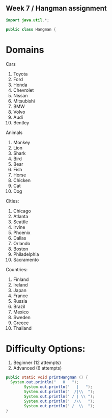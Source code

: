 ## Week 7 / Hangman assignment

```Java
import java.util.*;

public class Hangman {
```

# Domains
Cars
1. Toyota
2. Ford
3. Honda
4. Chevrolet
5. Nissan
6. Mitsubishi
7. BMW
8. Volvo
9. Audi
10. Bentley

Animals
1. Monkey
2. Lion
3. Shark
4. Bird
5. Bear
6. Fish
7. Horse
8. Chicken
9. Cat
10. Dog

Cities: 
1. Chicago
2. Atlanta
3. Seattle
4. Irvine
5. Phoenix
6. Dallas
7. Orlando
8. Boston
9. Philadelphia
10. Sacramento

Countries:
1. Finland
2. Ireland
3. Japan
4. France
5. Russia
6. Brazil
7. Mexico
8. Sweden
9. Greece
10. Thailand

# Difficulty Options:
1. Beginner (12 attempts)
2. Advanced (6 attempts)

```java
public static void printHangman () {
  System.out.println("   0   ");
        System.out.println("   |   ");
        System.out.println("  /|\\  ");
        System.out.println(" / | \\ ");
        System.out.println("  /\\   ");
        System.out.println(" /  \\  ");
}
```

